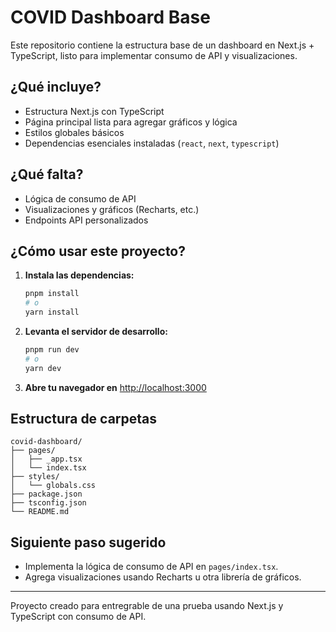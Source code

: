 # COVID Dashboard Base

Este repositorio contiene la estructura base de un dashboard en Next.js + TypeScript, listo para implementar consumo de API y visualizaciones.

## ¿Qué incluye?

- Estructura Next.js con TypeScript
- Página principal lista para agregar gráficos y lógica
- Estilos globales básicos
- Dependencias esenciales instaladas (`react`, `next`, `typescript`)

## ¿Qué falta?

- Lógica de consumo de API
- Visualizaciones y gráficos (Recharts, etc.)
- Endpoints API personalizados

## ¿Cómo usar este proyecto?

1. **Instala las dependencias:**
   ```bash
   pnpm install
   # o
   yarn install
   ```

2. **Levanta el servidor de desarrollo:**
   ```bash
   pnpm run dev
   # o
   yarn dev
   ```

3. **Abre tu navegador en** [http://localhost:3000](http://localhost:3000)

## Estructura de carpetas

```
covid-dashboard/
├── pages/
│   ├── _app.tsx
│   └── index.tsx
├── styles/
│   └── globals.css
├── package.json
├── tsconfig.json
└── README.md
```

## Siguiente paso sugerido

- Implementa la lógica de consumo de API en `pages/index.tsx`.
- Agrega visualizaciones usando Recharts u otra librería de gráficos.

---

Proyecto creado para entregrable de una prueba usando Next.js y TypeScript con consumo de API.
